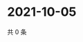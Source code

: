 # 2021-10-05

共 0 条

<!-- BEGIN WEIBO -->
<!-- 最后更新时间 Tue Oct 05 2021 11:08:52 GMT+0800 (China Standard Time) -->

<!-- END WEIBO -->

